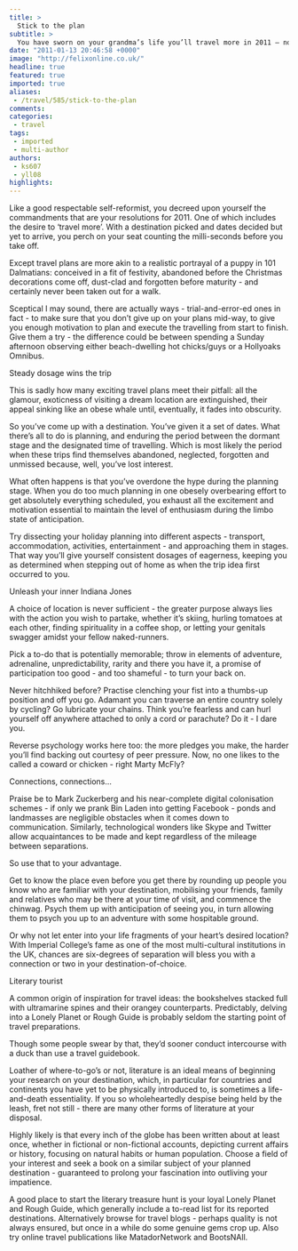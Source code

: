 ```yaml
---
title: >
  Stick to the plan
subtitle: >
  You have sworn on your grandma’s life you’ll travel more in 2011 – now keep that promise. Dylan Lowe offers tips on staying faithful to your travel plans
date: "2011-01-13 20:46:58 +0000"
image: "http://felixonline.co.uk/"
headline: true
featured: true
imported: true
aliases:
 - /travel/585/stick-to-the-plan
comments:
categories:
 - travel
tags:
 - imported
 - multi-author
authors:
 - ks607
 - yll08
highlights:
---
```


Like a good respectable self-reformist, you decreed upon yourself the commandments that are your resolutions for 2011. One of which includes the desire to ‘travel more’. With a destination picked and dates decided but yet to arrive, you perch on your seat counting the milli-seconds before you take off.

Except travel plans are more akin to a realistic portrayal of a puppy in 101 Dalmatians: conceived in a fit of festivity, abandoned before the Christmas decorations come off, dust-clad and forgotten before maturity - and certainly never been taken out for a walk.

Sceptical I may sound, there are actually ways - trial-and-error-ed ones in fact - to make sure that you don’t give up on your plans mid-way, to give you enough motivation to plan and execute the travelling from start to finish. Give them a try - the difference could be between spending a Sunday afternoon observing either beach-dwelling hot chicks/guys or a Hollyoaks Omnibus.

Steady dosage wins the trip

This is sadly how many exciting travel plans meet their pitfall: all the glamour, exoticness of visiting a dream location are extinguished, their appeal sinking like an obese whale until, eventually, it fades into obscurity.

So you’ve come up with a destination. You’ve given it a set of dates. What there’s all to do is planning, and enduring the period between the dormant stage and the designated time of travelling. Which is most likely the period when these trips find themselves abandoned, neglected, forgotten and unmissed because, well, you’ve lost interest.

What often happens is that you’ve overdone the hype during the planning stage. When you do too much planning in one obesely overbearing effort to get absolutely everything scheduled, you exhaust all the excitement and motivation essential to maintain the level of enthusiasm during the limbo state of anticipation.

Try dissecting your holiday planning into different aspects - transport, accommodation, activities, entertainment - and approaching them in stages. That way you’ll give yourself consistent dosages of eagerness, keeping you as determined when stepping out of home as when the trip idea first occurred to you.

Unleash your inner Indiana Jones

A choice of location is never sufficient - the greater purpose always lies with the action you wish to partake, whether it’s skiing, hurling tomatoes at each other, finding spirituality in a coffee shop, or letting your genitals swagger amidst your fellow naked-runners.

Pick a to-do that is potentially memorable; throw in elements of adventure, adrenaline, unpredictability, rarity and there you have it, a promise of participation too good - and too shameful - to turn your back on.

Never hitchhiked before? Practise clenching your fist into a thumbs-up position and off you go. Adamant you can traverse an entire country solely by cycling? Go lubricate your chains. Think you’re fearless and can hurl yourself off anywhere attached to only a cord or parachute? Do it - I dare you.

Reverse psychology works here too: the more pledges you make, the harder you’ll find backing out courtesy of peer pressure. Now, no one likes to the called a coward or chicken - right Marty McFly?

Connections, connections...

Praise be to Mark Zuckerberg and his near-complete digital colonisation schemes - if only we prank Bin Laden into getting Facebook - ponds and landmasses are negligible obstacles when it comes down to communication. Similarly, technological wonders like Skype and Twitter allow acquaintances to be made and kept regardless of the mileage between separations.

So use that to your advantage.

Get to know the place even before you get there by rounding up people you know who are familiar with your destination, mobilising your friends, family and relatives who may be there at your time of visit, and commence the chinwag. Psych them up with anticipation of seeing you, in turn allowing them to psych you up to an adventure with some hospitable ground.

Or why not let enter into your life fragments of your heart’s desired location? With Imperial College’s fame as one of the most multi-cultural institutions in the UK, chances are six-degrees of separation will bless you with a connection or two in your destination-of-choice.

Literary tourist

A common origin of inspiration for travel ideas: the bookshelves stacked full with ultramarine spines and their orangey counterparts. Predictably, delving into a Lonely Planet or Rough Guide is probably seldom the starting point of travel preparations.

Though some people swear by that, they’d sooner conduct intercourse with a duck than use a travel guidebook.

Loather of where-to-go’s or not, literature is an ideal means of beginning your research on your destination, which, in particular for countries and continents you have yet to be physically introduced to, is sometimes a life-and-death essentiality. If you so wholeheartedly despise being held by the leash, fret not still - there are many other forms of literature at your disposal.

Highly likely is that every inch of the globe has been written about at least once, whether in fictional or non-fictional accounts, depicting current affairs or history, focusing on natural habits or human population. Choose a field of your interest and seek a book on a similar subject of your planned destination - guaranteed to prolong your fascination into outliving your impatience.

A good place to start the literary treasure hunt is your loyal Lonely Planet and Rough Guide, which generally include a to-read list for its reported destinations. Alternatively browse for travel blogs - perhaps quality is not always ensured, but once in a while do some genuine gems crop up. Also try online travel publications like MatadorNetwork and BootsNAll.

